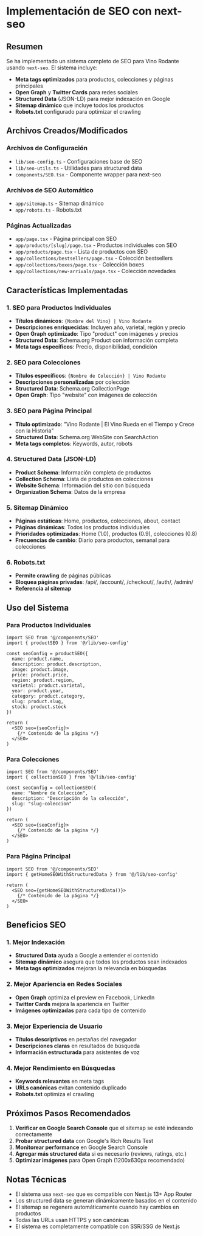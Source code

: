 # Implementación de SEO con next-seo

## Resumen

Se ha implementado un sistema completo de SEO para Vino Rodante usando `next-seo`. El sistema incluye:

- **Meta tags optimizados** para productos, colecciones y páginas principales
- **Open Graph** y **Twitter Cards** para redes sociales
- **Structured Data** (JSON-LD) para mejor indexación en Google
- **Sitemap dinámico** que incluye todos los productos
- **Robots.txt** configurado para optimizar el crawling

## Archivos Creados/Modificados

### Archivos de Configuración
- `lib/seo-config.ts` - Configuraciones base de SEO
- `lib/seo-utils.ts` - Utilidades para structured data
- `components/SEO.tsx` - Componente wrapper para next-seo

### Archivos de SEO Automático
- `app/sitemap.ts` - Sitemap dinámico
- `app/robots.ts` - Robots.txt

### Páginas Actualizadas
- `app/page.tsx` - Página principal con SEO
- `app/products/[slug]/page.tsx` - Productos individuales con SEO
- `app/products/page.tsx` - Lista de productos con SEO
- `app/collections/bestsellers/page.tsx` - Colección bestsellers
- `app/collections/boxes/page.tsx` - Colección boxes
- `app/collections/new-arrivals/page.tsx` - Colección novedades

## Características Implementadas

### 1. SEO para Productos Individuales
- **Títulos dinámicos**: `{Nombre del Vino} | Vino Rodante`
- **Descripciones enriquecidas**: Incluyen año, varietal, región y precio
- **Open Graph optimizado**: Tipo "product" con imágenes y precios
- **Structured Data**: Schema.org Product con información completa
- **Meta tags específicos**: Precio, disponibilidad, condición

### 2. SEO para Colecciones
- **Títulos específicos**: `{Nombre de Colección} | Vino Rodante`
- **Descripciones personalizadas** por colección
- **Structured Data**: Schema.org CollectionPage
- **Open Graph**: Tipo "website" con imágenes de colección

### 3. SEO para Página Principal
- **Título optimizado**: "Vino Rodante | El Vino Rueda en el Tiempo y Crece con la Historia"
- **Structured Data**: Schema.org WebSite con SearchAction
- **Meta tags completos**: Keywords, autor, robots

### 4. Structured Data (JSON-LD)
- **Product Schema**: Información completa de productos
- **Collection Schema**: Lista de productos en colecciones
- **Website Schema**: Información del sitio con búsqueda
- **Organization Schema**: Datos de la empresa

### 5. Sitemap Dinámico
- **Páginas estáticas**: Home, productos, colecciones, about, contact
- **Páginas dinámicas**: Todos los productos individuales
- **Prioridades optimizadas**: Home (1.0), productos (0.9), colecciones (0.8)
- **Frecuencias de cambio**: Diario para productos, semanal para colecciones

### 6. Robots.txt
- **Permite crawling** de páginas públicas
- **Bloquea páginas privadas**: /api/, /account/, /checkout/, /auth/, /admin/
- **Referencia al sitemap**

## Uso del Sistema

### Para Productos Individuales
```tsx
import SEO from '@/components/SEO'
import { productSEO } from '@/lib/seo-config'

const seoConfig = productSEO({
  name: product.name,
  description: product.description,
  image: product.image,
  price: product.price,
  region: product.region,
  varietal: product.varietal,
  year: product.year,
  category: product.category,
  slug: product.slug,
  stock: product.stock
})

return (
  <SEO seo={seoConfig}>
    {/* Contenido de la página */}
  </SEO>
)
```

### Para Colecciones
```tsx
import SEO from '@/components/SEO'
import { collectionSEO } from '@/lib/seo-config'

const seoConfig = collectionSEO({
  name: "Nombre de Colección",
  description: "Descripción de la colección",
  slug: "slug-coleccion"
})

return (
  <SEO seo={seoConfig}>
    {/* Contenido de la página */}
  </SEO>
)
```

### Para Página Principal
```tsx
import SEO from '@/components/SEO'
import { getHomeSEOWithStructuredData } from '@/lib/seo-config'

return (
  <SEO seo={getHomeSEOWithStructuredData()}>
    {/* Contenido de la página */}
  </SEO>
)
```

## Beneficios SEO

### 1. Mejor Indexación
- **Structured Data** ayuda a Google a entender el contenido
- **Sitemap dinámico** asegura que todos los productos sean indexados
- **Meta tags optimizados** mejoran la relevancia en búsquedas

### 2. Mejor Apariencia en Redes Sociales
- **Open Graph** optimiza el preview en Facebook, LinkedIn
- **Twitter Cards** mejora la apariencia en Twitter
- **Imágenes optimizadas** para cada tipo de contenido

### 3. Mejor Experiencia de Usuario
- **Títulos descriptivos** en pestañas del navegador
- **Descripciones claras** en resultados de búsqueda
- **Información estructurada** para asistentes de voz

### 4. Mejor Rendimiento en Búsquedas
- **Keywords relevantes** en meta tags
- **URLs canónicas** evitan contenido duplicado
- **Robots.txt** optimiza el crawling

## Próximos Pasos Recomendados

1. **Verificar en Google Search Console** que el sitemap se esté indexando correctamente
2. **Probar structured data** con Google's Rich Results Test
3. **Monitorear performance** en Google Search Console
4. **Agregar más structured data** si es necesario (reviews, ratings, etc.)
5. **Optimizar imágenes** para Open Graph (1200x630px recomendado)

## Notas Técnicas

- El sistema usa `next-seo` que es compatible con Next.js 13+ App Router
- Los structured data se generan dinámicamente basados en el contenido
- El sitemap se regenera automáticamente cuando hay cambios en productos
- Todas las URLs usan HTTPS y son canónicas
- El sistema es completamente compatible con SSR/SSG de Next.js
